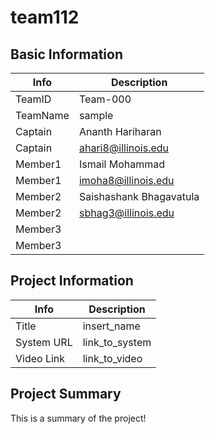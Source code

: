 # team112

## Basic Information

|   Info      |        Description     |
| ----------- | ---------------------- |
| TeamID      |        Team-000        |
| TeamName    |         sample         |
| Captain     |     Ananth Hariharan   |
| Captain     |  ahari8@illinois.edu  |
| Member1     |        Ismail Mohammad       |
| Member1     |   imoha8@illinois.edu  |
| Member2     | Saishashank Bhagavatula     |
| Member2     |  sbhag3@illinois.edu |
| Member3     |                        |
| Member3     |                        |

## Project Information

|   Info      |        Description     |
| ----------- | ---------------------- |
|  Title      |       insert_name     |
| System URL  |      link_to_system    |
| Video Link  |      link_to_video     |

## Project Summary

This is a summary of the project!
